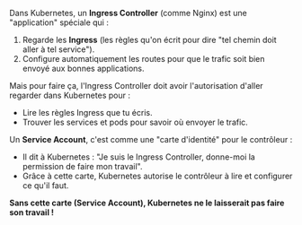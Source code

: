 Dans Kubernetes, un **Ingress Controller** (comme Nginx) est une "application" spéciale qui :
1. Regarde les **Ingress** (les règles qu'on écrit pour dire "tel chemin doit aller à tel service").
2. Configure automatiquement les routes pour que le trafic soit bien envoyé aux bonnes applications.

Mais pour faire ça, l'Ingress Controller doit avoir l'autorisation d'aller regarder dans Kubernetes pour :
- Lire les règles Ingress que tu écris.
- Trouver les services et pods pour savoir où envoyer le trafic.

Un **Service Account**, c'est comme une "carte d'identité" pour le contrôleur :
- Il dit à Kubernetes : "Je suis le Ingress Controller, donne-moi la permission de faire mon travail".
- Grâce à cette carte, Kubernetes autorise le contrôleur à lire et configurer ce qu'il faut.

**Sans cette carte (Service Account), Kubernetes ne le laisserait pas faire son travail !**